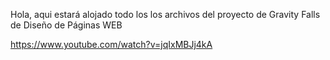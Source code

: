 Hola, aqui estará alojado todo los los archivos del proyecto de Gravity Falls de Diseño de Páginas WEB

https://www.youtube.com/watch?v=jqIxMBJj4kA
